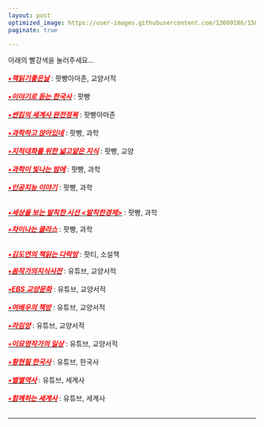 ```yaml
---
layout: post
optimized_image: https://user-images.githubusercontent.com/13609186/158834851-5c5d7736-001b-448d-8bb6-eb99f2f16233.jpg
paginate: true

---
```


아래의 빨강색을 눌러주세요...
<br>
<br>
[<span style="color:red">***▪책읽기좋은날***</span>](https://art19.com/shows/readinggoodday) : 팟빵아마존, 교양서적
<br>
<br>
[<span style="color:red">***▪이야기로 듣는 한국사***</span>](https://www.podbbang.com/channels/9014) : 팟빵
<br>
<br>
[<span style="color:red">***▪썬킴의 세계사 완전정복***</span>](https://art19.com/shows/worldhistory) : 팟빵아마존
<br>
<br>
[<span style="color:red">***▪과학하고 앉아있네***</span>](https://www.podbbang.com/channels/6205) : 팟빵, 과학
<br>
<br>
[<span style="color:red">***▪지적대화를 위한 넓고얕은 지식***</span>](https://www.podbbang.com/channels/7418) : 팟빵, 교양
<br>
<br>
[<span style="color:red">***▪과학이 빛나는 밤에***</span>](https://www.podbbang.com/channels/4388) : 팟빵, 과학
<br>
<br>
[<span style="color:red">***▪인공지능 이야기***</span>](https://www.podbbang.com/channels/15233) : 팟빵, 과학<br>
<br>

[<span style="color:red">***▪세상을 보는 발칙한 시선 <발칙한경제>***</span>](https://www.podbbang.com/channels/9258) : 팟빵, 과학
<br>

[<span style="color:red">***▪차이나는 클라스***</span>](https://podcasts.google.com/feed/aHR0cDovL2ZlZWRzLmZlZWRidXJuZXIuY29tL2pvaW5zL3RHUFU?sa=X&ved=0CBEQlvsGahcKEwjgjJzopMj2AhUAAAAAHQAAAAAQGw&hl=ko) : 팟빵, 과학<br>
<br>

[<span style="color:red">***▪김도연의 책읽는 다락방***</span>](https://www.podty.me/cast/174403) : 팟티, 소설책
<br>

[<span style="color:red">***▪쏨작가의지식사전***</span>](https://www.youtube.com/c/%EC%8F%A8%EC%9E%91%EA%B0%80%EC%9D%98%EC%A7%80%EC%8B%9D%EC%82%AC%EC%A0%84) : 유튜브, 교양서적
<br>
<br>
[<span style="color:red">***▪EBS 교양문화***</span>](https://www.youtube.com/c/EBSCulture/channels) : 유튜브, 교양서적
<br>
<br>
[<span style="color:red">***▪여배우의 책방***</span>](https://www.youtube.com/channel/UC_XR-igVnkqf2A3lEpye-mQ/videos) : 유튜브, 교양서적
<br>
<br>
[<span style="color:red">***▪라임양***</span>](https://www.youtube.com/c/%EB%9D%BC%EC%9E%84%EC%96%91) : 유튜브, 교양서적
<br>
<br>
[<span style="color:red">***▪이묘영작가의 일상***</span>](https://www.youtube.com/c/%EC%9D%B4%EB%AC%98%EC%98%81%EC%9E%91%EA%B0%80%EC%9D%98%EC%9D%BC%EC%83%81) : 유튜브, 교양서적
<br>
<br>
[<span style="color:red">***▪황현필 한국사***</span>](https://www.youtube.com/c/%ED%99%A9%ED%98%84%ED%95%84%ED%95%9C%EA%B5%AD%EC%82%AC/videos) : 유튜브, 한국사
<br>
<br>
[<span style="color:red">***▪별별역사***</span>](https://www.youtube.com/channel/UCYuiS1EYw54dEJVzseQSYXw/videos) : 유튜브, 세계사
<br>
<br>
[<span style="color:red">***▪함께하는 세계사***</span>](https://www.youtube.com/channel/UCdop7AYwvReE6jK7M69MA2A) : 유튜브, 세계사
<br>
<br>

---
